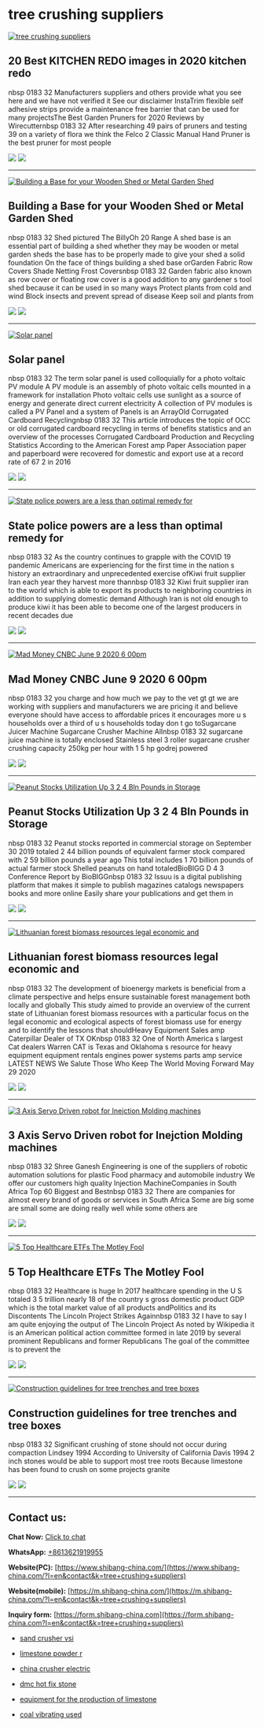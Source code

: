# tree crushing suppliers

<a href="https://swt.shibang-china.com/?l=en&img&k=tree+crushing+suppliers" target="_blank">![tree crushing suppliers](http://static.shibang-china.com/all-800x300/1054.jpg)</a>

## 20 Best KITCHEN REDO images in 2020 kitchen redo
nbsp 0183 32 Manufacturers suppliers and others provide what you see here and we have not verified it See our disclaimer InstaTrim flexible self adhesive strips provide a maintenance free barrier that can be used for many projectsThe Best Garden Pruners for 2020 Reviews by Wirecutternbsp 0183 32 After researching 49 pairs of pruners and testing 39 on a variety of flora we think the Felco 2 Classic Manual Hand Pruner is the best pruner for most people


<a href="https://whatsapp.shibangsoft.com/WhatsApp.php" target="_blank" title="WhatsApp">![](http://static.shibang-china.com/icon/whatsapp.png)</a> <a href="https://swt.shibang-china.com/?l=en&icon&k=tree+crushing+suppliers" target="_blank">![](http://static.shibang-china.com/icon/chat-en.png)</a>

---

<a href="https://swt.shibang-china.com/?l=en&img&k=tree+crushing+suppliers" target="_blank">![Building a Base for your Wooden Shed or Metal Garden Shed](http://static.shibang-china.com/all-800x300/108.jpg)</a>

## Building a Base for your Wooden Shed or Metal Garden Shed
nbsp 0183 32 Shed pictured The BillyOh 20 Range A shed base is an essential part of building a shed whether they may be wooden or metal garden sheds the base has to be properly made to give your shed a solid foundation On the face of things building a shed base orGarden Fabric Row Covers Shade Netting Frost Coversnbsp 0183 32 Garden fabric also known as row cover or floating row cover is a good addition to any gardener s tool shed because it can be used in so many ways Protect plants from cold and wind Block insects and prevent spread of disease Keep soil and plants from


<a href="https://whatsapp.shibangsoft.com/WhatsApp.php" target="_blank" title="WhatsApp">![](http://static.shibang-china.com/icon/whatsapp.png)</a> <a href="https://swt.shibang-china.com/?l=en&icon&k=tree+crushing+suppliers" target="_blank">![](http://static.shibang-china.com/icon/chat-en.png)</a>

---

<a href="https://swt.shibang-china.com/?l=en&img&k=tree+crushing+suppliers" target="_blank">![Solar panel](http://static.shibang-china.com/all-800x300/141.jpg)</a>

## Solar panel
nbsp 0183 32 The term solar panel is used colloquially for a photo voltaic PV module A PV module is an assembly of photo voltaic cells mounted in a framework for installation Photo voltaic cells use sunlight as a source of energy and generate direct current electricity A collection of PV modules is called a PV Panel and a system of Panels is an ArrayOld Corrugated Cardboard Recyclingnbsp 0183 32 This article introduces the topic of OCC or old corrugated cardboard recycling in terms of benefits statistics and an overview of the processes Corrugated Cardboard Production and Recycling Statistics According to the American Forest amp Paper Association paper and paperboard were recovered for domestic and export use at a record rate of 67 2 in 2016


<a href="https://whatsapp.shibangsoft.com/WhatsApp.php" target="_blank" title="WhatsApp">![](http://static.shibang-china.com/icon/whatsapp.png)</a> <a href="https://swt.shibang-china.com/?l=en&icon&k=tree+crushing+suppliers" target="_blank">![](http://static.shibang-china.com/icon/chat-en.png)</a>

---

<a href="https://swt.shibang-china.com/?l=en&img&k=tree+crushing+suppliers" target="_blank">![State police powers are a less than optimal remedy for](http://static.shibang-china.com/all-800x300/1449.jpg)</a>

## State police powers are a less than optimal remedy for
nbsp 0183 32 As the country continues to grapple with the COVID 19 pandemic Americans are experiencing for the first time in the nation s history an extraordinary and unprecedented exercise ofKiwi fruit supplier Iran each year they harvest more thannbsp 0183 32 Kiwi fruit supplier iran to the world which is able to export its products to neighboring countries in addition to supplying domestic demand Although Iran is not old enough to produce kiwi it has been able to become one of the largest producers in recent decades due


<a href="https://whatsapp.shibangsoft.com/WhatsApp.php" target="_blank" title="WhatsApp">![](http://static.shibang-china.com/icon/whatsapp.png)</a> <a href="https://swt.shibang-china.com/?l=en&icon&k=tree+crushing+suppliers" target="_blank">![](http://static.shibang-china.com/icon/chat-en.png)</a>

---

<a href="https://swt.shibang-china.com/?l=en&img&k=tree+crushing+suppliers" target="_blank">![Mad Money CNBC June 9 2020 6 00pm](http://static.shibang-china.com/all-800x300/648.jpg)</a>

## Mad Money CNBC June 9 2020 6 00pm
nbsp 0183 32 you charge and how much we pay to the vet gt gt we are working with suppliers and manufacturers we are pricing it and believe everyone should have access to affordable prices it encourages more u s households over a third of u s households today don t go toSugarcane Juicer Machine Sugarcane Crusher Machine Allnbsp 0183 32 sugarcane juice machine is totally enclosed Stainless steel 3 roller sugarcane crusher crushing capacity 250kg per hour with 1 5 hp godrej powered


<a href="https://whatsapp.shibangsoft.com/WhatsApp.php" target="_blank" title="WhatsApp">![](http://static.shibang-china.com/icon/whatsapp.png)</a> <a href="https://swt.shibang-china.com/?l=en&icon&k=tree+crushing+suppliers" target="_blank">![](http://static.shibang-china.com/icon/chat-en.png)</a>

---

<a href="https://swt.shibang-china.com/?l=en&img&k=tree+crushing+suppliers" target="_blank">![Peanut Stocks Utilization Up 3 2 4 Bln Pounds in Storage](http://static.shibang-china.com/all-800x300/1207.jpg)</a>

## Peanut Stocks Utilization Up 3 2 4 Bln Pounds in Storage
nbsp 0183 32 Peanut stocks reported in commercial storage on September 30 2019 totaled 2 44 billion pounds of equivalent farmer stock compared with 2 59 billion pounds a year ago This total includes 1 70 billion pounds of actual farmer stock Shelled peanuts on hand totaledBioBIGG D 4 3 Conference Report by BioBIGGnbsp 0183 32 Issuu is a digital publishing platform that makes it simple to publish magazines catalogs newspapers books and more online Easily share your publications and get them in


<a href="https://whatsapp.shibangsoft.com/WhatsApp.php" target="_blank" title="WhatsApp">![](http://static.shibang-china.com/icon/whatsapp.png)</a> <a href="https://swt.shibang-china.com/?l=en&icon&k=tree+crushing+suppliers" target="_blank">![](http://static.shibang-china.com/icon/chat-en.png)</a>

---

<a href="https://swt.shibang-china.com/?l=en&img&k=tree+crushing+suppliers" target="_blank">![Lithuanian forest biomass resources legal economic and](http://static.shibang-china.com/all-800x300/1414.jpg)</a>

## Lithuanian forest biomass resources legal economic and
nbsp 0183 32 The development of bioenergy markets is beneficial from a climate perspective and helps ensure sustainable forest management both locally and globally This study aimed to provide an overview of the current state of Lithuanian forest biomass resources with a particular focus on the legal economic and ecological aspects of forest biomass use for energy and to identify the lessons that shouldHeavy Equipment Sales amp Caterpillar Dealer of TX OKnbsp 0183 32 One of North America s largest Cat dealers Warren CAT is Texas and Oklahoma s resource for heavy equipment equipment rentals engines power systems parts amp service LATEST NEWS We Salute Those Who Keep The World Moving Forward May 29 2020


<a href="https://whatsapp.shibangsoft.com/WhatsApp.php" target="_blank" title="WhatsApp">![](http://static.shibang-china.com/icon/whatsapp.png)</a> <a href="https://swt.shibang-china.com/?l=en&icon&k=tree+crushing+suppliers" target="_blank">![](http://static.shibang-china.com/icon/chat-en.png)</a>

---

<a href="https://swt.shibang-china.com/?l=en&img&k=tree+crushing+suppliers" target="_blank">![3 Axis Servo Driven robot for Inejction Molding machines](http://static.shibang-china.com/all-800x300/1006.jpg)</a>

## 3 Axis Servo Driven robot for Inejction Molding machines
nbsp 0183 32 Shree Ganesh Engineering is one of the suppliers of robotic automation solutions for plastic Food pharmacy and automobile industry We offer our customers high quality Injection MachineCompanies in South Africa Top 60 Biggest and Bestnbsp 0183 32 There are companies for almost every brand of goods or services in South Africa Some are big some are small some are doing really well while some others are


<a href="https://whatsapp.shibangsoft.com/WhatsApp.php" target="_blank" title="WhatsApp">![](http://static.shibang-china.com/icon/whatsapp.png)</a> <a href="https://swt.shibang-china.com/?l=en&icon&k=tree+crushing+suppliers" target="_blank">![](http://static.shibang-china.com/icon/chat-en.png)</a>

---

<a href="https://swt.shibang-china.com/?l=en&img&k=tree+crushing+suppliers" target="_blank">![5 Top Healthcare ETFs The Motley Fool](http://static.shibang-china.com/all-800x300/714.jpg)</a>

## 5 Top Healthcare ETFs The Motley Fool
nbsp 0183 32 Healthcare is huge In 2017 healthcare spending in the U S totaled 3 5 trillion nearly 18 of the country s gross domestic product GDP which is the total market value of all products andPolitics and its Discontents The Lincoln Project Strikes Againnbsp 0183 32 I have to say I am quite enjoying the output of The Lincoln Project As noted by Wikipedia it is an American political action committee formed in late 2019 by several prominent Republicans and former Republicans The goal of the committee is to prevent the


<a href="https://whatsapp.shibangsoft.com/WhatsApp.php" target="_blank" title="WhatsApp">![](http://static.shibang-china.com/icon/whatsapp.png)</a> <a href="https://swt.shibang-china.com/?l=en&icon&k=tree+crushing+suppliers" target="_blank">![](http://static.shibang-china.com/icon/chat-en.png)</a>

---

<a href="https://swt.shibang-china.com/?l=en&img&k=tree+crushing+suppliers" target="_blank">![Construction guidelines for tree trenches and tree boxes](http://static.shibang-china.com/all-800x300/1255.jpg)</a>

## Construction guidelines for tree trenches and tree boxes
nbsp 0183 32 Significant crushing of stone should not occur during compaction Lindsey 1994 According to University of California Davis 1994 2 inch stones would be able to support most tree roots Because limestone has been found to crush on some projects granite

<a href="https://whatsapp.shibangsoft.com/WhatsApp.php" target="_blank" title="WhatsApp">![](http://static.shibang-china.com/icon/whatsapp.png)</a> <a href="https://swt.shibang-china.com/?l=en&icon&k=tree+crushing+suppliers" target="_blank">![](http://static.shibang-china.com/icon/chat-en.png)</a>

---
## Contact us:

**Chat Now:** [Click to chat](https://swt.shibang-china.com?l=en&contact&k=tree+crushing+suppliers)

**WhatsApp:**  [+8613621919955](https://whatsapp.shibangsoft.com/WhatsApp.php)

**Website(PC):** [https://www.shibang-china.com/](https://www.shibang-china.com/?l=en&contact&k=tree+crushing+suppliers)

**Website(mobile):** [https://m.shibang-china.com/](https://m.shibang-china.com/?l=en&contact&k=tree+crushing+suppliers)

**Inquiry form:** [https://form.shibang-china.com](https://form.shibang-china.com?l=en&contact&k=tree+crushing+suppliers)

* [sand crusher vsi](../168/sand%20crusher%20vsi.md)

* [limestone powder r](../164/limestone%20powder%20r.md)

* [china crusher electric](../169/china%20crusher%20electric.md)

* [dmc hot fix stone](../161/dmc%20hot%20fix%20stone.md)

* [equipment for the production of limestone](../164/equipment%20for%20the%20production%20of%20limestone.md)

* [coal vibrating used](../162/coal%20vibrating%20used.md)